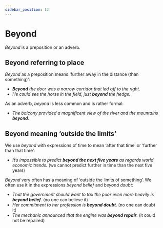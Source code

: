 ```yaml
---
sidebar_position: 12
---
```


# Beyond

*Beyond* is a preposition or an adverb.

## Beyond referring to place

*Beyond* as a preposition means ‘further away in the distance (than something)’:

- ***Beyond*** *the door was a narrow corridor that led off to the right.*
- *He could see the horse in the field, just **beyond** the hedge.*

As an adverb, *beyond* is less common and is rather formal:

- *The balcony provided a magnificent view of the river and the mountains **beyond**.*

## Beyond meaning ‘outside the limits’

We use *beyond* with expressions of time to mean ‘after that time’ or ‘further than that time’:

- *It’s impossible to predict **beyond the next five years** as regards world economic trends.* (we cannot predict further in time than the next five years)

*Beyond* very often has a meaning of ‘outside the limits of something’. We often use it in the expressions *beyond belief* and *beyond doubt*:

- *That the government should want to tax the poor even more heavily is **beyond belief**.* (no one can believe it)
- *Her commitment to her profession is **beyond doubt**.* (no one can doubt it)
- *The mechanic announced that the engine was **beyond repair**.* (it could not be repaired)
